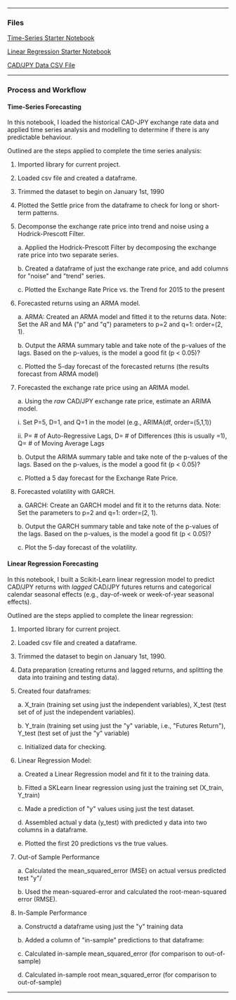 - - -

### Files

[Time-Series Starter Notebook](Time_Series_Analysis/time_series_analysis.ipynb)

[Linear Regression Starter Notebook](Time_Series_Analysis/regression_analysis.ipynb)

[CAD/JPY Data CSV File](Time_Series_Analysis/cad_jpy.csv)

- - -

### Process and Workflow

#### Time-Series Forecasting

In this notebook, I loaded the historical CAD-JPY exchange rate data and applied time series analysis and modelling to determine if there is any predictable behaviour.

Outlined are the steps applied to complete the time series analysis:


1. Imported library for current project. 

2. Loaded csv file and created a dataframe.

3. Trimmed the dataset to begin on January 1st, 1990

4. Plotted the Settle price from the dataframe to check for long or short-term patterns.
   
5. Decomponse the exchange rate price into trend and noise using a Hodrick-Prescott Filter.

    a. Applied the Hodrick-Prescott Filter by decomposing the exchange rate price into two separate series.

    b. Created a dataframe of just the exchange rate price, and add columns for "noise" and "trend" series. 

    c. Plotted the Exchange Rate Price vs. the Trend for 2015 to the present
    

3. Forecasted returns using an ARMA model.

    a. ARMA: Created an ARMA model and fitted it to the returns data. Note: Set the AR and MA ("p" and "q") parameters to p=2 and q=1: order=(2, 1).

    b. Output the ARMA summary table and take note of the p-values of the lags. Based on the p-values, is the model a good fit (p < 0.05)?

    c. Plotted the 5-day forecast of the forecasted returns (the results forecast from ARMA model)
    

4. Forecasted the exchange rate price using an ARIMA model.

    a. Using the *raw* CAD/JPY exchange rate price, estimate an ARIMA model.

     i. Set P=5, D=1, and Q=1 in the model (e.g., ARIMA(df, order=(5,1,1))

     ii. P= # of Auto-Regressive Lags, D= # of Differences (this is usually =1), Q= # of Moving Average Lags

    b. Output the ARIMA summary table and take note of the p-values of the lags. Based on the p-values, is the model a good fit (p < 0.05)?

    c. Plotted a 5 day forecast for the Exchange Rate Price.

5. Forecasted volatility with GARCH.

    a. GARCH: Create an GARCH model and fit it to the returns data. Note: Set the parameters to p=2 and q=1: order=(2, 1).

    b. Output the GARCH summary table and take note of the p-values of the lags. Based on the p-values, is the model a good 
    fit (p < 0.05)?

    c. Plot the 5-day forecast of the volatility.
   

#### Linear Regression Forecasting

In this notebook, I built a Scikit-Learn linear regression model to predict CAD/JPY returns with *lagged* CAD/JPY futures returns and categorical calendar seasonal effects (e.g., day-of-week or week-of-year seasonal effects).

Outlined are the steps applied to complete the linear regression:


1. Imported library for current project. 

2. Loaded csv file and created a dataframe.

3. Trimmed the dataset to begin on January 1st, 1990.

4. Data preparation (creating returns and lagged returns, and splitting the data into training and testing data).

5. Created four dataframes: 

    a. X_train (training set using just the independent variables), X_test (test set of of just the independent variables).

    b. Y_train (training set using just the "y" variable, i.e., "Futures Return"), Y_test (test set of just the "y" variable)

    c. Initialized data for checking.

6. Linear Regression Model:

    a. Created a Linear Regression model and fit it to the training data.

    b. Fitted a SKLearn linear regression using  just the training set (X_train, Y_train)

    c. Made a prediction of "y" values using just the test dataset.

    d. Assembled actual y data (y_test) with predicted y data into two columns in a dataframe.

    e. Plotted the first 20 predictions vs the true values.

7. Out-of Sample Performance

    a. Calculated the mean_squared_error (MSE) on actual versus predicted test "y"/

    b. Used the mean-squared-error and calculated the root-mean-squared error (RMSE).

8. In-Sample Performance

    a. Constructd a dataframe using just the "y" training data

    b. Added a column of "in-sample" predictions to that dataframe:  

    c. Calculated in-sample mean_squared_error (for comparison to out-of-sample)

    d. Calculated in-sample root mean_squared_error (for comparison to out-of-sample)


- - -



